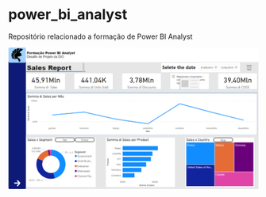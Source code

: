 # power_bi_analyst

Repositório relacionado a formação de Power BI Analyst

![Resport screen shot](Resolve_Module_Problem/screen.png "ScreenShot")